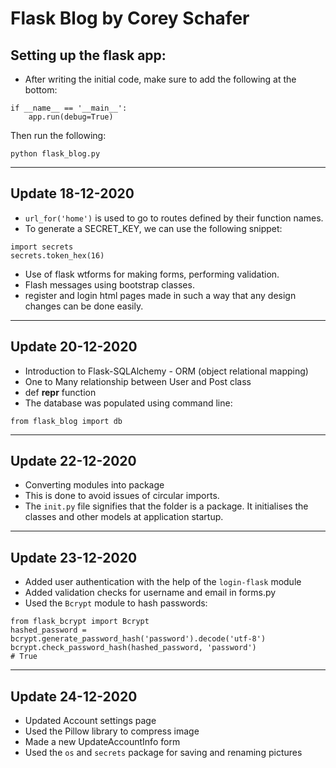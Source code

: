 # Flask Blog by Corey Schafer

## Setting up the flask app:

* After writing the initial code, make sure to add the following at the bottom:
```
if __name__ == '__main__':
	app.run(debug=True)
```

Then run the following:
```
python flask_blog.py
```
---

## Update 18-12-2020

* `url_for('home')` is used to go to routes defined by their function names.
* To generate a SECRET_KEY, we can use the following snippet:
```
import secrets
secrets.token_hex(16)
```
* Use of flask wtforms for making forms, performing validation.
* Flash messages using bootstrap classes.
* register and login html pages made in such a way that any design changes can be done easily.

---

## Update 20-12-2020

* Introduction to Flask-SQLAlchemy - ORM (object relational mapping)
* One to Many relationship between User and Post class
* def __repr__ function
* The database was populated using command line:
```
from flask_blog import db
```

---

## Update 22-12-2020

* Converting modules into package
* This is done to avoid issues of circular imports.
* The `init.py` file signifies that the folder is a package. It initialises the classes and other models at application startup.

---

## Update 23-12-2020

* Added user authentication with the help of the `login-flask` module
* Added validation checks for username and email in forms.py
* Used the `Bcrypt` module to hash passwords:
```
from flask_bcrypt import Bcrypt
hashed_password = bcrypt.generate_password_hash('password').decode('utf-8')
bcrypt.check_password_hash(hashed_password, 'password')
# True
```

---

## Update 24-12-2020

* Updated Account settings page
* Used the Pillow library  to compress image
* Made a new UpdateAccountInfo form
* Used the `os` and `secrets` package for saving and renaming pictures
